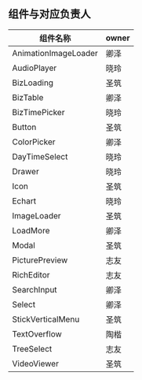 ## 组件与对应负责人

|         组件名称            |    owner   |
|            ---             |    ---    |
|    AnimationImageLoader    |    卿泽    |     
|    AudioPlayer             |    晓玲    |
|    BizLoading              |    圣筑    |
|    BizTable                |    卿泽    |
|    BizTimePicker           |    晓玲    |
|    Button                  |    圣筑    |
|    ColorPicker             |    卿泽    |
|    DayTimeSelect           |    晓玲    |
|    Drawer                  |    晓玲    |
|    Icon                    |    圣筑    |
|    Echart                  |    晓玲    |
|    ImageLoader             |    圣筑    |
|    LoadMore                |    卿泽    |
|    Modal                   |    圣筑    |
|    PicturePreview          |    志友    |
|    RichEditor              |    志友    |
|    SearchInput             |    卿泽    |
|    Select                  |    卿泽    |
|    StickVerticalMenu       |    圣筑    |
|    TextOverflow            |    陶楷    |
|    TreeSelect              |    志友    |
|    VideoViewer             |    圣筑    |


